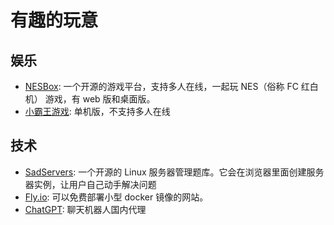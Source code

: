 # 有趣的玩意

## 娱乐

- [NESBox](https://nesbox.xianqiao.wang/): 一个开源的游戏平台，支持多人在线，一起玩 NES（俗称 FC 红白机） 游戏，有 web 版和桌面版。
- [小霸王游戏](https://www.yikm.net/): 单机版，不支持多人在线

## 技术

- [SadServers](https://sadservers.com/): 一个开源的 Linux 服务器管理题库。它会在浏览器里面创建服务器实例，让用户自己动手解决问题
- [Fly.io](https://fly.io/): 可以免费部署小型 docker 镜像的网站。
- [ChatGPT](https://gpt.chatapi.art/): 聊天机器人国内代理
